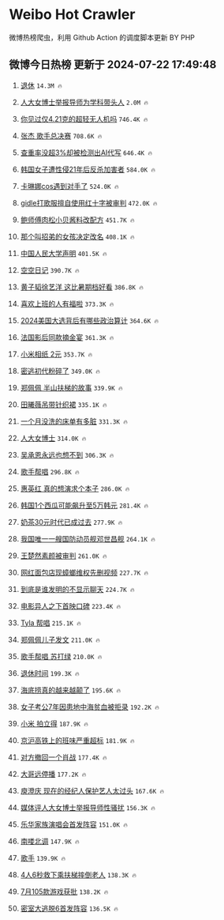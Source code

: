 # Weibo Hot Crawler 



微博热榜爬虫，利用 Github Action 的调度脚本更新 BY PHP 


## 微博今日热榜 更新于 2024-07-22 17:49:48 
1. [退休](https://s.weibo.com/weibo?q=%E9%80%80%E4%BC%91&t=31&band_rank=1&Refer=top) `14.3M 🔥` 

1. [人大女博士举报导师为学科带头人](https://s.weibo.com/weibo?q=%23%E4%BA%BA%E5%A4%A7%E5%A5%B3%E5%8D%9A%E5%A3%AB%E4%B8%BE%E6%8A%A5%E5%AF%BC%E5%B8%88%E4%B8%BA%E5%AD%A6%E7%A7%91%E5%B8%A6%E5%A4%B4%E4%BA%BA%23&t=31&band_rank=2&Refer=top) `2.0M 🔥` 

1. [你见过仅4.21克的超轻无人机吗](https://s.weibo.com/weibo?q=%23%E4%BD%A0%E8%A7%81%E8%BF%87%E4%BB%854.21%E5%85%8B%E7%9A%84%E8%B6%85%E8%BD%BB%E6%97%A0%E4%BA%BA%E6%9C%BA%E5%90%97%23&t=31&band_rank=3&Refer=top) `746.4K 🔥` 

1. [张杰 歌手总决赛](https://s.weibo.com/weibo?q=%E5%BC%A0%E6%9D%B0%20%E6%AD%8C%E6%89%8B%E6%80%BB%E5%86%B3%E8%B5%9B&t=31&band_rank=4&Refer=top) `708.6K 🔥` 

1. [查重率没超3%却被检测出AI代写](https://s.weibo.com/weibo?q=%23%E6%9F%A5%E9%87%8D%E7%8E%87%E6%B2%A1%E8%B6%853%25%E5%8D%B4%E8%A2%AB%E6%A3%80%E6%B5%8B%E5%87%BAAI%E4%BB%A3%E5%86%99%23&t=31&band_rank=5&Refer=top) `646.4K 🔥` 

1. [韩国女子遭性侵21年后反杀加害者](https://s.weibo.com/weibo?q=%23%E9%9F%A9%E5%9B%BD%E5%A5%B3%E5%AD%90%E9%81%AD%E6%80%A7%E4%BE%B521%E5%B9%B4%E5%90%8E%E5%8F%8D%E6%9D%80%E5%8A%A0%E5%AE%B3%E8%80%85%23&t=31&band_rank=6&Refer=top) `584.0K 🔥` 

1. [卡琳娜cos遇到对手了](https://s.weibo.com/weibo?q=%23%E5%8D%A1%E7%90%B3%E5%A8%9Ccos%E9%81%87%E5%88%B0%E5%AF%B9%E6%89%8B%E4%BA%86%23&t=31&band_rank=7&Refer=top) `524.0K 🔥` 

1. [gidle打歌服擅自使用红十字被审判](https://s.weibo.com/weibo?q=%23gidle%E6%89%93%E6%AD%8C%E6%9C%8D%E6%93%85%E8%87%AA%E4%BD%BF%E7%94%A8%E7%BA%A2%E5%8D%81%E5%AD%97%E8%A2%AB%E5%AE%A1%E5%88%A4%23&t=31&band_rank=8&Refer=top) `472.0K 🔥` 

1. [鲍师傅肉松小贝酱料改配方](https://s.weibo.com/weibo?q=%23%E9%B2%8D%E5%B8%88%E5%82%85%E8%82%89%E6%9D%BE%E5%B0%8F%E8%B4%9D%E9%85%B1%E6%96%99%E6%94%B9%E9%85%8D%E6%96%B9%23&t=31&band_rank=9&Refer=top) `451.7K 🔥` 

1. [那个叫招弟的女孩决定改名](https://s.weibo.com/weibo?q=%23%E9%82%A3%E4%B8%AA%E5%8F%AB%E6%8B%9B%E5%BC%9F%E7%9A%84%E5%A5%B3%E5%AD%A9%E5%86%B3%E5%AE%9A%E6%94%B9%E5%90%8D%23&t=31&band_rank=10&Refer=top) `408.1K 🔥` 

1. [中国人民大学声明](https://s.weibo.com/weibo?q=%23%E4%B8%AD%E5%9B%BD%E4%BA%BA%E6%B0%91%E5%A4%A7%E5%AD%A6%E5%A3%B0%E6%98%8E%23&t=31&band_rank=11&Refer=top) `401.5K 🔥` 

1. [空空日记](https://s.weibo.com/weibo?q=%E7%A9%BA%E7%A9%BA%E6%97%A5%E8%AE%B0&t=31&band_rank=12&Refer=top) `390.7K 🔥` 

1. [黄子韬徐艺洋 这比暑期档好看](https://s.weibo.com/weibo?q=%E9%BB%84%E5%AD%90%E9%9F%AC%E5%BE%90%E8%89%BA%E6%B4%8B%20%E8%BF%99%E6%AF%94%E6%9A%91%E6%9C%9F%E6%A1%A3%E5%A5%BD%E7%9C%8B&t=31&band_rank=13&Refer=top) `386.8K 🔥` 

1. [喜欢上班的人有福啦](https://s.weibo.com/weibo?q=%23%E5%96%9C%E6%AC%A2%E4%B8%8A%E7%8F%AD%E7%9A%84%E4%BA%BA%E6%9C%89%E7%A6%8F%E5%95%A6%23&t=31&band_rank=14&Refer=top) `373.3K 🔥` 

1. [2024美国大选背后有哪些政治算计](https://s.weibo.com/weibo?q=%232024%E7%BE%8E%E5%9B%BD%E5%A4%A7%E9%80%89%E8%83%8C%E5%90%8E%E6%9C%89%E5%93%AA%E4%BA%9B%E6%94%BF%E6%B2%BB%E7%AE%97%E8%AE%A1%23&t=31&band_rank=15&Refer=top) `364.6K 🔥` 

1. [法国影后同款摘金宴](https://s.weibo.com/weibo?q=%23%E6%B3%95%E5%9B%BD%E5%BD%B1%E5%90%8E%E5%90%8C%E6%AC%BE%E6%91%98%E9%87%91%E5%AE%B4%23&t=31&band_rank=16&Refer=top) `361.3K 🔥` 

1. [小米相纸 2元](https://s.weibo.com/weibo?q=%E5%B0%8F%E7%B1%B3%E7%9B%B8%E7%BA%B8%202%E5%85%83&t=31&band_rank=17&Refer=top) `353.7K 🔥` 

1. [密逃初代粉碎了](https://s.weibo.com/weibo?q=%23%E5%AF%86%E9%80%83%E5%88%9D%E4%BB%A3%E7%B2%89%E7%A2%8E%E4%BA%86%23&t=31&band_rank=18&Refer=top) `349.0K 🔥` 

1. [郑佩佩 半山扶梯的故事](https://s.weibo.com/weibo?q=%E9%83%91%E4%BD%A9%E4%BD%A9%20%E5%8D%8A%E5%B1%B1%E6%89%B6%E6%A2%AF%E7%9A%84%E6%95%85%E4%BA%8B&t=31&band_rank=19&Refer=top) `339.9K 🔥` 

1. [田曦薇吊带针织裙](https://s.weibo.com/weibo?q=%23%E7%94%B0%E6%9B%A6%E8%96%87%E5%90%8A%E5%B8%A6%E9%92%88%E7%BB%87%E8%A3%99%23&t=31&band_rank=20&Refer=top) `335.1K 🔥` 

1. [一个月没洗的床单有多脏](https://s.weibo.com/weibo?q=%23%E4%B8%80%E4%B8%AA%E6%9C%88%E6%B2%A1%E6%B4%97%E7%9A%84%E5%BA%8A%E5%8D%95%E6%9C%89%E5%A4%9A%E8%84%8F%23&t=31&band_rank=21&Refer=top) `331.3K 🔥` 

1. [人大女博士](https://s.weibo.com/weibo?q=%E4%BA%BA%E5%A4%A7%E5%A5%B3%E5%8D%9A%E5%A3%AB&t=31&band_rank=22&Refer=top) `314.0K 🔥` 

1. [吴承恩永远也想不到](https://s.weibo.com/weibo?q=%E5%90%B4%E6%89%BF%E6%81%A9%E6%B0%B8%E8%BF%9C%E4%B9%9F%E6%83%B3%E4%B8%8D%E5%88%B0&t=31&band_rank=23&Refer=top) `306.3K 🔥` 

1. [歌手帮唱](https://s.weibo.com/weibo?q=%E6%AD%8C%E6%89%8B%E5%B8%AE%E5%94%B1&t=31&band_rank=24&Refer=top) `296.8K 🔥` 

1. [惠英红 真的想演求个本子](https://s.weibo.com/weibo?q=%E6%83%A0%E8%8B%B1%E7%BA%A2%20%E7%9C%9F%E7%9A%84%E6%83%B3%E6%BC%94%E6%B1%82%E4%B8%AA%E6%9C%AC%E5%AD%90&t=31&band_rank=25&Refer=top) `286.0K 🔥` 

1. [韩国1个西瓜可能飙升至5万韩元](https://s.weibo.com/weibo?q=%23%E9%9F%A9%E5%9B%BD1%E4%B8%AA%E8%A5%BF%E7%93%9C%E5%8F%AF%E8%83%BD%E9%A3%99%E5%8D%87%E8%87%B35%E4%B8%87%E9%9F%A9%E5%85%83%23&t=31&band_rank=26&Refer=top) `281.4K 🔥` 

1. [奶茶30元时代已成过去](https://s.weibo.com/weibo?q=%23%E5%A5%B6%E8%8C%B630%E5%85%83%E6%97%B6%E4%BB%A3%E5%B7%B2%E6%88%90%E8%BF%87%E5%8E%BB%23&t=31&band_rank=27&Refer=top) `277.9K 🔥` 

1. [我国唯一一艘国防动员舰邓世昌舰](https://s.weibo.com/weibo?q=%23%E6%88%91%E5%9B%BD%E5%94%AF%E4%B8%80%E4%B8%80%E8%89%98%E5%9B%BD%E9%98%B2%E5%8A%A8%E5%91%98%E8%88%B0%E9%82%93%E4%B8%96%E6%98%8C%E8%88%B0%23&t=31&band_rank=28&Refer=top) `264.1K 🔥` 

1. [王楚然素颜被审判](https://s.weibo.com/weibo?q=%23%E7%8E%8B%E6%A5%9A%E7%84%B6%E7%B4%A0%E9%A2%9C%E8%A2%AB%E5%AE%A1%E5%88%A4%23&t=31&band_rank=29&Refer=top) `261.0K 🔥` 

1. [网红面包店现蟑螂维权先删视频](https://s.weibo.com/weibo?q=%23%E7%BD%91%E7%BA%A2%E9%9D%A2%E5%8C%85%E5%BA%97%E7%8E%B0%E8%9F%91%E8%9E%82%E7%BB%B4%E6%9D%83%E5%85%88%E5%88%A0%E8%A7%86%E9%A2%91%23&t=31&band_rank=30&Refer=top) `227.7K 🔥` 

1. [到底是谁发明的不显示聊天](https://s.weibo.com/weibo?q=%23%E5%88%B0%E5%BA%95%E6%98%AF%E8%B0%81%E5%8F%91%E6%98%8E%E7%9A%84%E4%B8%8D%E6%98%BE%E7%A4%BA%E8%81%8A%E5%A4%A9%23&t=31&band_rank=31&Refer=top) `224.7K 🔥` 

1. [电影异人之下首映口碑](https://s.weibo.com/weibo?q=%23%E7%94%B5%E5%BD%B1%E5%BC%82%E4%BA%BA%E4%B9%8B%E4%B8%8B%E9%A6%96%E6%98%A0%E5%8F%A3%E7%A2%91%23&t=31&band_rank=32&Refer=top) `223.4K 🔥` 

1. [Tyla 帮唱](https://s.weibo.com/weibo?q=Tyla%20%E5%B8%AE%E5%94%B1&t=31&band_rank=33&Refer=top) `215.1K 🔥` 

1. [郑佩佩儿子发文](https://s.weibo.com/weibo?q=%23%E9%83%91%E4%BD%A9%E4%BD%A9%E5%84%BF%E5%AD%90%E5%8F%91%E6%96%87%23&t=31&band_rank=34&Refer=top) `211.0K 🔥` 

1. [歌手帮唱 苏打绿](https://s.weibo.com/weibo?q=%E6%AD%8C%E6%89%8B%E5%B8%AE%E5%94%B1%20%E8%8B%8F%E6%89%93%E7%BB%BF&t=31&band_rank=35&Refer=top) `210.0K 🔥` 

1. [退休时间](https://s.weibo.com/weibo?q=%E9%80%80%E4%BC%91%E6%97%B6%E9%97%B4&t=31&band_rank=36&Refer=top) `199.3K 🔥` 

1. [海底捞真的越来越颠了](https://s.weibo.com/weibo?q=%23%E6%B5%B7%E5%BA%95%E6%8D%9E%E7%9C%9F%E7%9A%84%E8%B6%8A%E6%9D%A5%E8%B6%8A%E9%A2%A0%E4%BA%86%23&t=31&band_rank=37&Refer=top) `195.6K 🔥` 

1. [女子考公7年因患地中海贫血被拒录](https://s.weibo.com/weibo?q=%23%E5%A5%B3%E5%AD%90%E8%80%83%E5%85%AC7%E5%B9%B4%E5%9B%A0%E6%82%A3%E5%9C%B0%E4%B8%AD%E6%B5%B7%E8%B4%AB%E8%A1%80%E8%A2%AB%E6%8B%92%E5%BD%95%23&t=31&band_rank=38&Refer=top) `192.2K 🔥` 

1. [小米 拍立得](https://s.weibo.com/weibo?q=%E5%B0%8F%E7%B1%B3%20%E6%8B%8D%E7%AB%8B%E5%BE%97&t=31&band_rank=39&Refer=top) `187.9K 🔥` 

1. [京沪高铁上的班味严重超标](https://s.weibo.com/weibo?q=%23%E4%BA%AC%E6%B2%AA%E9%AB%98%E9%93%81%E4%B8%8A%E7%9A%84%E7%8F%AD%E5%91%B3%E4%B8%A5%E9%87%8D%E8%B6%85%E6%A0%87%23&t=31&band_rank=40&Refer=top) `181.9K 🔥` 

1. [对方撤回一个肖战](https://s.weibo.com/weibo?q=%23%E5%AF%B9%E6%96%B9%E6%92%A4%E5%9B%9E%E4%B8%80%E4%B8%AA%E8%82%96%E6%88%98%23&t=31&band_rank=41&Refer=top) `177.4K 🔥` 

1. [大哥远停播](https://s.weibo.com/weibo?q=%E5%A4%A7%E5%93%A5%E8%BF%9C%E5%81%9C%E6%92%AD&t=31&band_rank=42&Refer=top) `177.2K 🔥` 

1. [庾澄庆 现在的经纪人保护艺人太过头](https://s.weibo.com/weibo?q=%E5%BA%BE%E6%BE%84%E5%BA%86%20%E7%8E%B0%E5%9C%A8%E7%9A%84%E7%BB%8F%E7%BA%AA%E4%BA%BA%E4%BF%9D%E6%8A%A4%E8%89%BA%E4%BA%BA%E5%A4%AA%E8%BF%87%E5%A4%B4&t=31&band_rank=43&Refer=top) `167.6K 🔥` 

1. [媒体评人大女博士举报导师性骚扰](https://s.weibo.com/weibo?q=%23%E5%AA%92%E4%BD%93%E8%AF%84%E4%BA%BA%E5%A4%A7%E5%A5%B3%E5%8D%9A%E5%A3%AB%E4%B8%BE%E6%8A%A5%E5%AF%BC%E5%B8%88%E6%80%A7%E9%AA%9A%E6%89%B0%23&t=31&band_rank=44&Refer=top) `156.3K 🔥` 

1. [乐华家族演唱会首发阵容](https://s.weibo.com/weibo?q=%23%E4%B9%90%E5%8D%8E%E5%AE%B6%E6%97%8F%E6%BC%94%E5%94%B1%E4%BC%9A%E9%A6%96%E5%8F%91%E9%98%B5%E5%AE%B9%23&t=31&band_rank=45&Refer=top) `151.0K 🔥` 

1. [南喽北调](https://s.weibo.com/weibo?q=%E5%8D%97%E5%96%BD%E5%8C%97%E8%B0%83&t=31&band_rank=46&Refer=top) `147.9K 🔥` 

1. [歌手](https://s.weibo.com/weibo?q=%E6%AD%8C%E6%89%8B&t=31&band_rank=47&Refer=top) `139.9K 🔥` 

1. [4人6秒救下乘扶梯摔倒老人](https://s.weibo.com/weibo?q=%234%E4%BA%BA6%E7%A7%92%E6%95%91%E4%B8%8B%E4%B9%98%E6%89%B6%E6%A2%AF%E6%91%94%E5%80%92%E8%80%81%E4%BA%BA%23&t=31&band_rank=48&Refer=top) `138.3K 🔥` 

1. [7月105款游戏获批](https://s.weibo.com/weibo?q=%237%E6%9C%88105%E6%AC%BE%E6%B8%B8%E6%88%8F%E8%8E%B7%E6%89%B9%23&t=31&band_rank=49&Refer=top) `138.2K 🔥` 

1. [密室大逃脱6首发阵容](https://s.weibo.com/weibo?q=%23%E5%AF%86%E5%AE%A4%E5%A4%A7%E9%80%83%E8%84%B16%E9%A6%96%E5%8F%91%E9%98%B5%E5%AE%B9%23&t=31&band_rank=50&Refer=top) `136.5K 🔥` 

